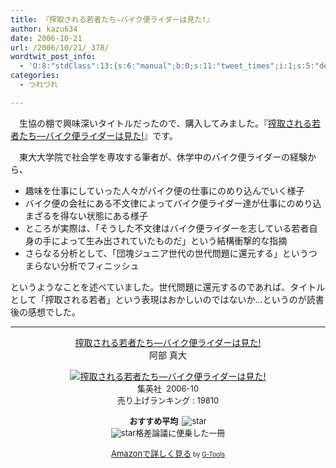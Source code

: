 ```yaml
---
title: 『搾取される若者たち―バイク便ライダーは見た!』
author: kazu634
date: 2006-10-21
url: /2006/10/21/_378/
wordtwit_post_info:
  - 'O:8:"stdClass":13:{s:6:"manual";b:0;s:11:"tweet_times";i:1;s:5:"delay";i:0;s:7:"enabled";i:1;s:10:"separation";s:2:"60";s:7:"version";s:3:"3.7";s:14:"tweet_template";b:0;s:6:"status";i:2;s:6:"result";a:0:{}s:13:"tweet_counter";i:2;s:13:"tweet_log_ids";a:1:{i:0;i:2607;}s:9:"hash_tags";a:0:{}s:8:"accounts";a:1:{i:0;s:7:"kazu634";}}'
categories:
  - つれづれ

---
```

<div class="section">
<p>
    　生協の棚で興味深いタイトルだったので、購入してみました。『<a href="https://www.amazon.co.jp/exec/obidos/ASIN/4087203611/goodpic-22/" onclick="__gaTracker('send', 'event', 'outbound-article', 'https://www.amazon.co.jp/exec/obidos/ASIN/4087203611/goodpic-22/', '搾取される若者たち―バイク便ライダーは見た!');" target="_top">搾取される若者たち―バイク便ライダーは見た!</a>』です。
</p>
  
<p>
    　東大大学院で社会学を専攻する筆者が、休学中のバイク便ライダーの経験から、
</p>
  
<ul>
<li>
      趣味を仕事にしていった人々がバイク便の仕事にのめり込んでいく様子
</li>
<li>
      バイク便の会社にある不文律によってバイク便ライダー達が仕事にのめり込まざるを得ない状態にある様子
</li>
<li>
      ところが実際は、「そうした不文律はバイク便ライダーを志している若者自身の手によって生み出されていたものだ」という結構衝撃的な指摘
</li>
<li>
      さらなる分析として、「団塊ジュニア世代の世代問題に還元する」というつまらない分析でフィニッシュ
</li>
</ul>
  
<p>
    というようなことを述べていました。世代問題に還元するのであれば、タイトルとして「搾取される若者」という表現はおかしいのではないか…というのが読書後の感想でした。
</p>
  
<hr />
  
<center>
<a href="https://www.amazon.co.jp/exec/obidos/ASIN/4087203611/goodpic-22/" onclick="__gaTracker('send', 'event', 'outbound-article', 'https://www.amazon.co.jp/exec/obidos/ASIN/4087203611/goodpic-22/', '搾取される若者たち―バイク便ライダーは見た!');" target="_top">搾取される若者たち―バイク便ライダーは見た!</a><br />阿部 真大 </p> 
    
<p>
<a href="https://www.amazon.co.jp/exec/obidos/ASIN/4087203611/goodpic-22/" onclick="__gaTracker('send', 'event', 'outbound-article', 'https://www.amazon.co.jp/exec/obidos/ASIN/4087203611/goodpic-22/', '');" target="_top"><img alt="搾取される若者たち―バイク便ライダーは見た!" src="http://images.amazon.com/images/P/4087203611.01._SCMZZZZZZZ_V38430738_.jpg" border="0" /></a><br /><font size="-1">集英社&#160; 2006-10<br />売り上げランキング : 19810</p> 
      
<p>
<strong>おすすめ平均&#160; </strong><img alt="star" src="http://g-images.amazon.com/images/G/01/detail/stars-1-0.gif" border="0" /><br /><img alt="star" src="http://g-images.amazon.com/images/G/01/detail/stars-1-0.gif" border="0" />格差論議に便乗した一冊
</p>
      
<p>
<a href="https://www.amazon.co.jp/exec/obidos/ASIN/4087203611/goodpic-22/" onclick="__gaTracker('send', 'event', 'outbound-article', 'https://www.amazon.co.jp/exec/obidos/ASIN/4087203611/goodpic-22/', 'Amazonで詳しく見る');" target="_top">Amazonで詳しく見る</a></font><font size="-2"> by <a href="http://www.goodpic.com/mt/aws/index.html" onclick="__gaTracker('send', 'event', 'outbound-article', 'http://www.goodpic.com/mt/aws/index.html', 'G-Tools');">G-Tools</a></font></center> </div>
